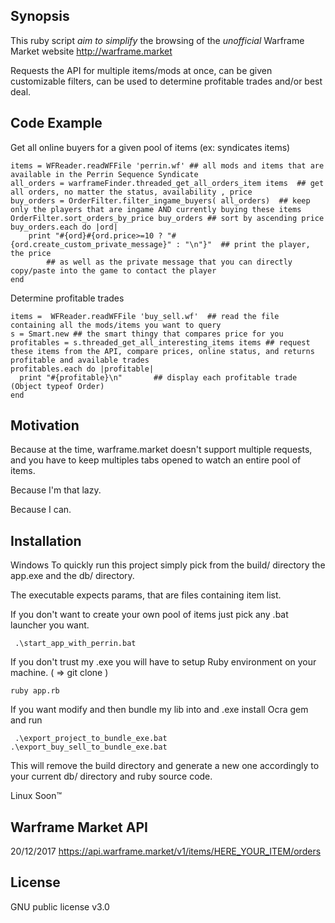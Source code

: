 ## Synopsis

This ruby script *aim to simplify* the browsing of the *unofficial* Warframe Market website http://warframe.market

Requests the API for multiple items/mods at once, can be given customizable filters, can be used to determine profitable trades and/or best deal.

## Code Example

Get all online buyers for a given pool of items (ex: syndicates items)
```
items = WFReader.readWFFile 'perrin.wf' ## all mods and items that are available in the Perrin Sequence Syndicate
all_orders = warframeFinder.threaded_get_all_orders_item items  ## get all orders, no matter the status, availability , price
buy_orders = OrderFilter.filter_ingame_buyers( all_orders)  ## keep only the players that are ingame AND currently buying these items
OrderFilter.sort_orders_by_price buy_orders ## sort by ascending price
buy_orders.each do |ord|
    print "#{ord}#{ord.price>=10 ? "#{ord.create_custom_private_message}" : "\n"}"  ## print the player, the price
		## as well as the private message that you can directly copy/paste into the game to contact the player
end
```

Determine profitable trades
``` 
items =  WFReader.readWFFile 'buy_sell.wf'  ## read the file containing all the mods/items you want to query
s = Smart.new ## the smart thingy that compares price for you
profitables = s.threaded_get_all_interesting_items items ## request these items from the API, compare prices, online status, and returns profitable and available trades
profitables.each do |profitable|
  print "#{profitable}\n"       ## display each profitable trade (Object typeof Order)
end
```
## Motivation

Because at the time, warframe.market doesn't support multiple requests, and you have to keep multiples tabs opened to watch an entire pool of items.

Because I'm that lazy.

Because I can.

## Installation

Windows
To quickly run this project simply pick from the build/ directory the app.exe and the db/ directory.

The executable expects params, that are files containing item list.

If you don't want to create your own pool of items just pick any .bat launcher you want.

` .\start_app_with_perrin.bat`

If you don't trust my .exe you will have to setup Ruby environment on your machine. ( => git clone )

 `ruby app.rb`

If you want modify and then bundle my lib into and .exe install Ocra gem and run

` .\export_project_to_bundle_exe.bat`
`.\export_buy_sell_to_bundle_exe.bat`

This will remove the build directory and generate a new one accordingly to your current db/ directory and ruby source code.

Linux
Soon™

## Warframe Market API
20/12/2017 https://api.warframe.market/v1/items/HERE_YOUR_ITEM/orders

## License

GNU public license v3.0
